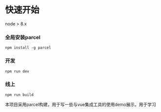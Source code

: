 # 快速开始

node > 8.x

### 全局安装parcel

```
npm install -g parcel
```

### 开发
```
npm run dev
```

### 线上
```
npm run build
```

本项目采用parcel构建，用于写一些与vue集成工具的使用demo展示，用于学习



